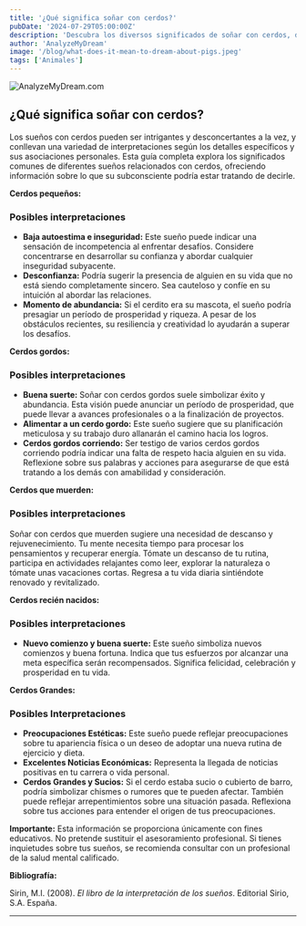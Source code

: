 ```yaml
---
title: '¿Qué significa soñar con cerdos?'
pubDate: '2024-07-29T05:00:00Z'
description: 'Descubra los diversos significados de soñar con cerdos, desde su conexión con la prosperidad hasta su simbolismo de imprudencia, todo dependiendo del contexto onírico.'
author: 'AnalyzeMyDream'
image: '/blog/what-does-it-mean-to-dream-about-pigs.jpeg'
tags: ['Animales']
---
```


![AnalyzeMyDream.com](/blog/what-does-it-mean-to-dream-about-pigs.jpeg)

## ¿Qué significa soñar con cerdos?

Los sueños con cerdos pueden ser intrigantes y desconcertantes a la vez, y conllevan una variedad de interpretaciones según los detalles específicos y sus asociaciones personales. Esta guía completa explora los significados comunes de diferentes sueños relacionados con cerdos, ofreciendo información sobre lo que su subconsciente podría estar tratando de decirle.

**Cerdos pequeños:**

### Posibles interpretaciones

- **Baja autoestima e inseguridad:** Este sueño puede indicar una sensación de incompetencia al enfrentar desafíos. Considere concentrarse en desarrollar su confianza y abordar cualquier inseguridad subyacente.
- **Desconfianza:** Podría sugerir la presencia de alguien en su vida que no está siendo completamente sincero. Sea cauteloso y confíe en su intuición al abordar las relaciones.
- **Momento de abundancia:** Si el cerdito era su mascota, el sueño podría presagiar un período de prosperidad y riqueza. A pesar de los obstáculos recientes, su resiliencia y creatividad lo ayudarán a superar los desafíos.

**Cerdos gordos:**

### Posibles interpretaciones

- **Buena suerte:** Soñar con cerdos gordos suele simbolizar éxito y abundancia. Esta visión puede anunciar un período de prosperidad, que puede llevar a avances profesionales o a la finalización de proyectos.
- **Alimentar a un cerdo gordo:** Este sueño sugiere que su planificación meticulosa y su trabajo duro allanarán el camino hacia los logros.
- **Cerdos gordos corriendo:** Ser testigo de varios cerdos gordos corriendo podría indicar una falta de respeto hacia alguien en su vida. Reflexione sobre sus palabras y acciones para asegurarse de que está tratando a los demás con amabilidad y consideración.

**Cerdos que muerden:**

### Posibles interpretaciones

Soñar con cerdos que muerden sugiere una necesidad de descanso y rejuvenecimiento. Tu mente necesita tiempo para procesar los pensamientos y recuperar energía. Tómate un descanso de tu rutina, participa en actividades relajantes como leer, explorar la naturaleza o tómate unas vacaciones cortas. Regresa a tu vida diaria sintiéndote renovado y revitalizado.

**Cerdos recién nacidos:**

### Posibles interpretaciones

- **Nuevo comienzo y buena suerte:** Este sueño simboliza nuevos comienzos y buena fortuna. Indica que tus esfuerzos por alcanzar una meta específica serán recompensados. Significa felicidad, celebración y prosperidad en tu vida.

**Cerdos Grandes:**

### Posibles Interpretaciones

- **Preocupaciones Estéticas:** Este sueño puede reflejar preocupaciones sobre tu apariencia física o un deseo de adoptar una nueva rutina de ejercicio y dieta.
- **Excelentes Noticias Económicas:** Representa la llegada de noticias positivas en tu carrera o vida personal.
- **Cerdos Grandes y Sucios:** Si el cerdo estaba sucio o cubierto de barro, podría simbolizar chismes o rumores que te pueden afectar. También puede reflejar arrepentimientos sobre una situación pasada. Reflexiona sobre tus acciones para entender el origen de tus preocupaciones.

**Importante:** Esta información se proporciona únicamente con fines educativos. No pretende sustituir el asesoramiento profesional. Si tienes inquietudes sobre tus sueños, se recomienda consultar con un profesional de la salud mental calificado.

**Bibliografía:**

Sirin, M.I. (2008). *El libro de la interpretación de los sueños*. Editorial Sirio, S.A. España.

---
